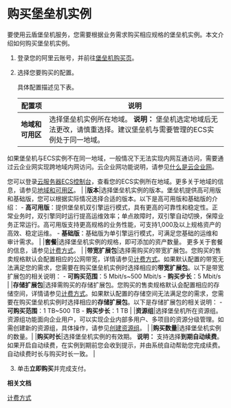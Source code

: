 # 购买堡垒机实例

要使用云盾堡垒机服务，您需要根据业务需求购买相应规格的堡垒机实例。本文介绍如何购买堡垒机实例。

1.  登录您的阿里云账号，并前往[堡垒机购买页](https://common-buy.aliyun.com/?&commodityCode=bastionhost#/buy)。

2.  选择您要购买的配置。

    具体配置描述见下表。

    |配置项|说明|
    |---|--|
    |**地域和可用区**|选择堡垒机实例所在地域。 **说明：** 堡垒机选定地域后无法更改，请慎重选择。建议堡垒机与需要管理的ECS实例处于同一地域。

如果堡垒机与ECS实例不在同一地域，一般情况下无法实现内网互通访问，需要通过云企业网实现跨地域内网访问。云企业网功能说明，请参见[什么是云企业网]()。

您可以登录[云服务器ECS控制台](https://ecs.console.aliyun.com)，查看您的ECS实例所在地域。更多关于地域的信息，请参见[地域和可用区]()。 |
    |**版本**|选择堡垒机实例的版本。堡垒机提供高可用版和基础版，您可以根据实际情况选择合适的版本。以下是高可用版和基础版的介绍：    -   **高可用版**：提供堡垒机双引擎运行模式，具有更高的可靠性和稳定性。正常业务时，双引擎同时运行提高运维效率；单点故障时，双引擎自动切换，保障业务正常运行。高可用版支持更高规格的业务性能，可支持1,000及以上规格资产的高效、稳定运维。
    -   **基础版**：基础版为单引擎运行模式，可满足您基础的运维和审计需求。 |
    |**套餐**|选择堡垒机实例的规格，即可添加的资产数量。 更多关于套餐的信息，请参见[计费方式](/cn.zh-CN/产品计费/计费方式.md)。 |
    |**带宽扩展包**|选择需购买的带宽扩展包。您购买的售卖规格默认会配置相应的公网带宽，详情请参见[计费方式](/cn.zh-CN/产品计费/计费方式.md)。如果默认配置的带宽无法满足您的需求，您需要在购买堡垒机实例时选择相应的**带宽扩展包**。以下是带宽扩展包的相关说明：    -   **可购买范围**：5 Mbit/s~500 Mbit/s
    -   **购买步长**：5 Mbit/s |
    |**存储扩展包**|选择需购买的存储扩展包。您购买的售卖规格默认会配置相应的存储空间，详情请参见[计费方式](/cn.zh-CN/产品计费/计费方式.md)。如果默认配置的存储空间无法满足您的需求，您需要在购买堡垒机实例时选择相应的**存储扩展包**。以下是存储扩展包的相关说明：    -   **可购买范围**：1 TB~500 TB
    -   **购买步长**：1 TB |
    |**资源组**|选择堡垒机所在资源组。资源组功能面向企业用户，可以实现企业内部多用户、多项目的资源分级管理。如需创建新的资源组，具体操作，请参见[创建资源组]()。 |
    |**购买数量**|选择堡垒机实例的数量。|
    |**购买时长**|选择堡垒机实例的有效期。 **说明：** 支持选择**到期自动续费**。如果开启自动续费，在实例到期前您会收到提示，并由系统自动帮助您完成续费。自动续费时长与购买时长一致。 |

3.  单击**立即购买**并完成支付。


**相关文档**  


[计费方式](/cn.zh-CN/产品计费/计费方式.md)

